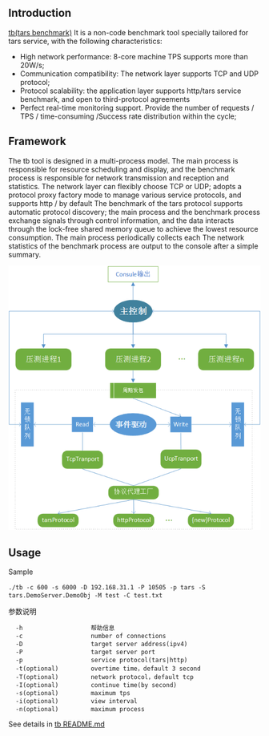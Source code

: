 ## Introduction

[tb(tars benchmark)](https://github.com/TarsCloud/TarsBenchmark) It is a non-code benchmark tool specially tailored for tars service, with the following characteristics:

 - High network performance: 8-core machine TPS supports more than 20W/s;
 - Communication compatibility: The network layer supports TCP and UDP protocol;
 - Protocol scalability: the application layer supports http/tars service benchmark,  and open to third-protocol agreements
 - Perfect real-time monitoring support. Provide the number of requests / TPS / time-consuming /Success rate distribution within the cycle;

## Framework

The tb tool is designed in a multi-process model. The main process is responsible for resource scheduling and display, and the benchmark process is responsible for network transmission and reception and statistics. The network layer can flexibly choose TCP or UDP; adopts a protocol proxy factory mode to manage various service protocols, and supports http / by default The benchmark of the tars protocol supports automatic protocol discovery; the main process and the benchmark process exchange signals through control information, and the data interacts through the lock-free shared memory queue to achieve the lowest resource consumption. The main process periodically collects each The network statistics of the benchmark process are output to the console after a simple summary.

![tb system](../assets/tb-platform.png)


## Usage

Sample
```text
./tb -c 600 -s 6000 -D 192.168.31.1 -P 10505 -p tars -S tars.DemoServer.DemoObj -M test -C test.txt
```
参数说明
```text
  -h                   帮助信息
  -c                   number of connections
  -D                   target server address(ipv4)
  -P                   target server port
  -p                   service protocol(tars|http)
  -t(optional)         overtime time，default 3 second
  -T(optional)         network protocol，default tcp
  -I(optional)         continue time(by second)
  -s(optional)         maximum tps
  -i(optional)         view interval
  -n(optional)         maximum process
```
See details in [tb README.md](../dev/tarsbenchmark/README.md)


